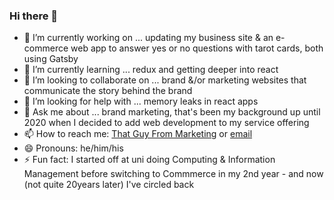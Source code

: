 ### Hi there 👋

- 🔭 I’m currently working on ... updating my business site & an e-commerce web app to answer yes or no questions with tarot cards, both using Gatsby
- 🌱 I’m currently learning ... redux and getting deeper into react
- 👯 I’m looking to collaborate on ... brand &/or marketing websites that communicate the story behind the brand
- 🤔 I’m looking for help with ... memory leaks in react apps
- 💬 Ask me about ... brand marketing, that's been my background up until 2020 when I decided to add web development to my service offering
- 📫 How to reach me: [That Guy From Marketing](https://www.thatguyfrommarketing.com) or [email](webdev@thatguyfrommarketing.com)
- 😄 Pronouns: he/him/his
- ⚡ Fun fact: I started off at uni doing Computing & Information Management before switching to Commmerce in my 2nd year - and now (not quite 20years later) I've circled back

